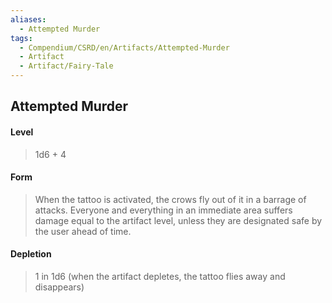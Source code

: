 ```yaml
---
aliases:
  - Attempted Murder
tags:
  - Compendium/CSRD/en/Artifacts/Attempted-Murder
  - Artifact
  - Artifact/Fairy-Tale
---
```

  
    
## Attempted Murder   
#### Level   
>1d6  + 4  
#### Form  
>When the tattoo is activated, the crows fly out of it in a barrage of attacks. Everyone and everything in an immediate area suffers damage equal to the artifact level, unless they are designated safe by the user ahead of time.   
#### Depletion   
>1 in 1d6 (when the artifact depletes, the tattoo flies away and disappears)  
  
